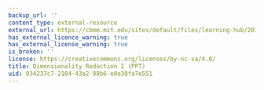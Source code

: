 ```yaml
---
backup_url: ''
content_type: external-resource
external_url: https://cbmm.mit.edu/sites/default/files/learning-hub/20160119_Dimensionality_Reduction_Part_1_of_2.pptx
has_external_licence_warning: true
has_external_license_warning: true
is_broken: ''
license: https://creativecommons.org/licenses/by-nc-sa/4.0/
title: Dimensionality Reduction I (PPT)
uid: 034237c7-2104-43a2-88b6-e0e38fa7e551
---
```

